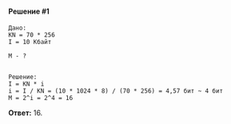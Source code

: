 #### Решение #1
```
Дано:
KN = 70 * 256
I = 10 Кбайт

M - ?


Решение:
I = KN * i
i = I / KN = (10 * 1024 * 8) / (70 * 256) = 4,57 бит ~ 4 бит
M = 2^i = 2^4 = 16
```

**Ответ:** 16.
